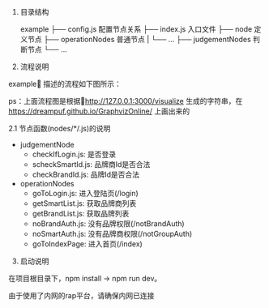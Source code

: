 1. 目录结构

    example
    ├── config.js 配置节点关系
    ├── index.js  入口文件
    ├── node 定义节点
        ├── operationNodes 普通节点
        |   └── ...
        ├── judgementNodes 判断节点
            └── ...

2. 流程说明

example 描述的流程如下图所示：



ps：上面流程图是根据http://127.0.0.1:3000/visualize 生成的字符串，在 https://dreampuf.github.io/GraphvizOnline/ 上画出来的

2.1 节点函数(nodes/*/.js)的说明

- judgementNode
  - checkIfLogin.js: 是否登录
  - scheckSmartId.js: 品牌商Id是否合法
  - checkBrandId.js: 品牌Id是否合法
- operationNodes
  - goToLogin.js: 进入登陆页(/login)
  - getSmartList.js: 获取品牌商列表
  - getBrandList.js: 获取品牌列表
  - noBrandAuth.js: 没有品牌权限(/notBrandAuth)
  - noSmartAuth.js: 没有品牌商权限(/notGroupAuth)
  - goToIndexPage: 进入首页(/index)

3.  启动说明

在项目根目录下，npm install  ->  npm run dev。

由于使用了内网的rap平台，请确保内网已连接
